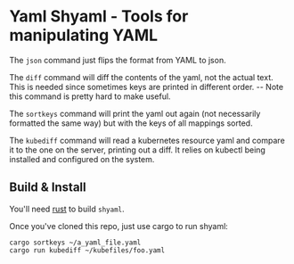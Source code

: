 # Yaml Shyaml - Tools for manipulating YAML

The `json` command just flips the format from YAML to json.

The `diff` command will diff the contents of the yaml, not the actual
text. This is needed since sometimes keys are printed in different
order. -- Note this command is pretty hard to make useful.

The `sortkeys` command will print the yaml out again (not necessarily
formatted the same way) but with the keys of all mappings sorted.

The `kubediff` command will read a kubernetes resource yaml and
compare it to the one on the server, printing out a diff. It relies
on kubectl being installed and configured on the system.

## Build & Install

You'll need [rust](https://www.rust-lang.org/en-US/install.html) to build
`shyaml`.

Once you've cloned this repo, just use cargo to run shyaml:

```
cargo sortkeys ~/a_yaml_file.yaml
cargo run kubediff ~/kubefiles/foo.yaml
```

